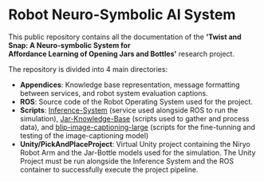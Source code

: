 # Robot Neuro-Symbolic AI System

This public repository contains all the documentation of the **'Twist and Snap: A Neuro-symbolic System for  
Affordance Learning of Opening Jars and Bottles'** research project.

The repository is divided into 4 main directories:

 - **Appendices**: Knowledge base representation, message formatting between services, and robot system evaluation captions.
 - **ROS**: Source code of the Robot Operating System used for the project.
 - **Scripts**: [Inference-System](https://github.com/Joagai23/robot-neuro-symbolic-system/tree/main/Scripts/Inference-System "Inference-System") (service used alongside ROS to run the simulation), [Jar-Knowledge-Base](https://github.com/Joagai23/robot-neuro-symbolic-system/tree/main/Scripts/Jar-Knowledge-Base "Jar-Knowledge-Base") (scripts used to gather and process data), and [blip-image-captioning-large](https://github.com/Joagai23/robot-neuro-symbolic-system/tree/main/Scripts/blip-image-captioning-large "blip-image-captioning-large") (scripts for the fine-tunning and testing of the image-captioning model)
 - **Unity/PickAndPlaceProject**: Virtual Unity project containing the Niryo Robot Arm and the Jar-Bottle models used for the simulation. The Unity Project must be run alongside the Inference System and the ROS container to successfully execute the project pipeline.
